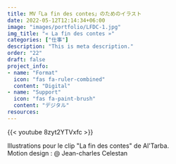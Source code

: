 ```yaml
---
title: MV「La fin des contes」のためのイラスト
date: 2022-05-12T12:14:34+06:00
image: "images/portfolio/LFDC-1.jpg"
img_title: "« La fin des contes »"
categories: ["仕事"]
description: "This is meta description."
order: "22"
draft: false
project_info:
- name: "Format"
  icon: "fas fa-ruler-combined"
  content: "Digital"
- name: "Support"
  icon: "fas fa-paint-brush"
  content: "デジタル"
resources:
---
```


{{< youtube 8zyt2YTVxfc >}}

Illustrations pour le clip "La fin des contes" de Al'Tarba. <br/>
Motion design : @ Jean-charles Celestan
